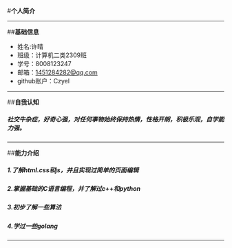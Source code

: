 #**个人简介**
  

---------------------------------------------------------------------------------------
##**基础信息**
+ 姓名:许晴
+ 班级：计算机二类2309班
+ 学号：8008123247
+ 邮箱：1451284282@qq.com
+ github账户：Czyel
---------------------------------------------------------------------------------------

##**自我认知**
##### 社交牛杂症，好奇心强，对任何事物始终保持热情，性格开朗，积极乐观，自学能力强。
---------------------------------------------------------------------------------------

##**能力介绍**
##### 1.了解html.css和js，并且实现过简单的页面编辑
##### 2.掌握基础的C语言编程，并了解过c++和python
##### 3.初步了解一些算法
##### 4.学过一些golang
---------------------------------------------------------------------------------------


